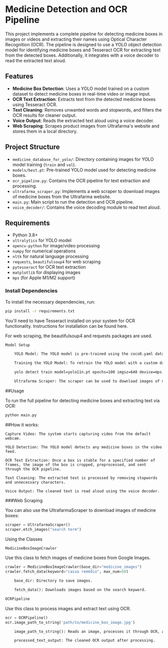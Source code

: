 # Medicine Detection and OCR Pipeline

This project implements a complete pipeline for detecting medicine boxes in images or videos and extracting their names using Optical Character Recognition (OCR). The pipeline is designed to use a YOLO object detection model for identifying medicine boxes and Tesseract OCR for extracting text from the detected boxes. Additionally, it integrates with a voice decoder to read the extracted text aloud.

## Features

- **Medicine Box Detection**: Uses a YOLO model trained on a custom dataset to detect medicine boxes in real-time video or image input.
- **OCR Text Extraction**: Extracts text from the detected medicine boxes using Tesseract OCR.
- **Text Cleaning**: Removes unwanted words and stopwords, and filters the OCR results for cleaner output.
- **Voice Output**: Reads the extracted text aloud using a voice decoder.
- **Web Scraping**: Scrapes product images from Ultrafarma's website and stores them in a local directory.

## Project Structure

- `medicine_database_for_yolo/`: Directory containing images for YOLO model training (`train` and `val`).
- `models/best.pt`: Pre-trained YOLO model used for detecting medicine boxes.
- `ocr_pipeline.py`: Contains the OCR pipeline for text extraction and processing.
- `ultrafarma_scraper.py`: Implements a web scraper to download images of medicine boxes from the Ultrafarma website.
- `main.py`: Main script to run the detection and OCR pipeline.
- `voice_decoder/`: Contains the voice decoding module to read text aloud.

## Requirements

- Python 3.8+
- `ultralytics` for YOLO model
- `opencv-python` for image/video processing
- `numpy` for numerical operations
- `nltk` for natural language processing
- `requests`, `beautifulsoup4` for web scraping
- `pytesseract` for OCR text extraction
- `matplotlib` for displaying images
- `mps` (for Apple M1/M2 support)

### Install Dependencies

To install the necessary dependencies, run:

```bash
pip install -r requirements.txt
```

You'll need to have Tesseract installed on your system for OCR functionality. Instructions for installation can be found here.

For web scraping, the beautifulsoup4 and requests packages are used.

```bash
Model Setup

    YOLO Model: The YOLO model is pre-trained using the coco8.yaml dataset and can be found under the models directory as best.pt.

    Training the YOLO Model: To retrain the YOLO model with a custom dataset, use the following command:

    yolo detect train model=yolo11n.pt epochs=100 imgsz=640 device=mps

    Ultrafarma Scraper: The scraper can be used to download images of medicine boxes from Ultrafarma's website. You can use the UltrafarmaScraper class to gather images for training the YOLO model.
```

##Usage

To run the full pipeline for detecting medicine boxes and extracting text via OCR:

```bash
python main.py
```
##How it works:

    Capture Video: The system starts capturing video from the default webcam.

    YOLO Detection: The YOLO model detects any medicine boxes in the video feed.

    OCR Text Extraction: Once a box is stable for a specified number of frames, the image of the box is cropped, preprocessed, and sent through the OCR pipeline.

    Text Cleaning: The extracted text is processed by removing stopwords and unnecessary characters.

    Voice Output: The cleaned text is read aloud using the voice decoder.

###Web Scraping

You can also use the UltrafarmaScraper to download images of medicine boxes:

```python
scraper = UltrafarmaScraper()
scraper.etch_images("search term")
```

Using the Classes

```bash
MedicineBoxImageCrawler
```
Use this class to fetch images of medicine boxes from Google Images.

```python
crawler = MedicineBoxImageCrawler(base_dir="medicine_images")
crawler.fetch_data(keyword="caixa remédio", max_num=50)

    base_dir: Directory to save images.

    fetch_data(): Downloads images based on the search keyword.
```
```bash
OCRPipeline
```
Use this class to process images and extract text using OCR.
```python
ocr = OCRPipeline()
ocr.image_path_to_string('path/to/medicine_box_image.jpg')

    image_path_to_string(): Reads an image, processes it through OCR, and prints the cleaned text.

    processed_text_output: The cleaned OCR output after processing.
```